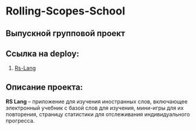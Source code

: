 # Rolling-Scopes-School 

## Выпускной групповой проект

## Ссылка на deploy:

1. [Rs-Lang](https://sergey-98.github.io/Rs-Lang-Final-project/)
 
## Описание проекта:

**RS Lang** – приложение для изучения иностранных слов, включающее электронный учебник с базой слов для изучения, мини-игры для их повторения, страницу статистики для отслеживания индивидуального прогресса.

